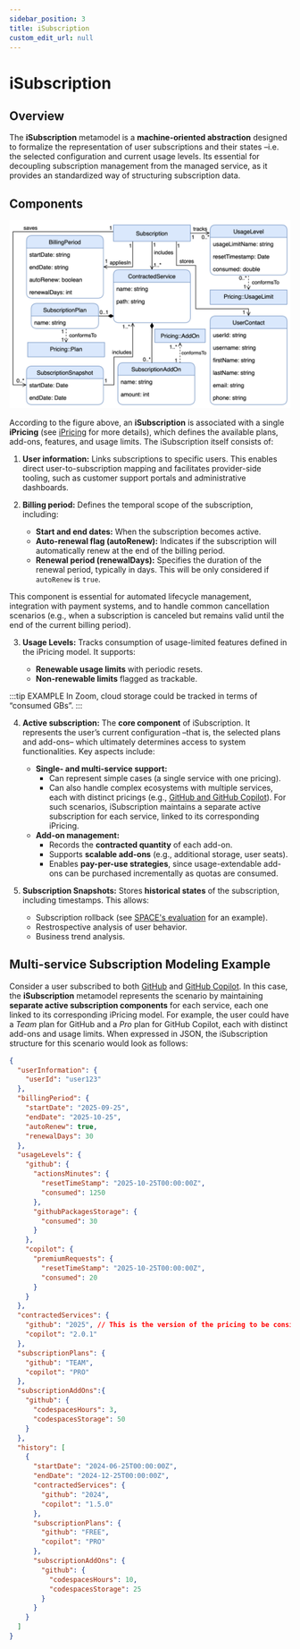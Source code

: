 ```yaml
---
sidebar_position: 3
title: iSubscription
custom_edit_url: null
---
```


# iSubscription

## Overview

The **iSubscription** metamodel is a **machine-oriented abstraction** designed to formalize the representation of user subscriptions and their states –i.e. the selected configuration and current usage levels. Its essential for decoupling subscription management from the managed service, as it provides an standardized way of structuring subscription data.

## Components

![iSubscription Metamodel](../../static/img/core-concepts/iSubscription.png)

According to the figure above, an **iSubscription** is associated with a single **iPricing** (see [iPricing](iPricing.md) for more details), which defines the available plans, add-ons, features, and usage limits. The iSubscription itself consists of:

1. **User information:** Links subscriptions to specific users. This enables direct user-to-subscription mapping and facilitates provider-side tooling, such as customer support portals and administrative dashboards.

2. **Billing period:** Defines the temporal scope of the subscription, including:

    - **Start and end dates:** When the subscription becomes active.
    - **Auto-renewal flag (autoRenew):** Indicates if the subscription will automatically renew at the end of the billing period.
    - **Renewal period (renewalDays):** Specifies the duration of the renewal period, typically in days. This will be only considered if `autoRenew` is `true`.

  This component is essential for automated lifecycle management, integration with payment systems, and to handle common cancellation scenarios (e.g., when a subscription is canceled but remains valid until the end of the current billing period).

3. **Usage Levels:** Tracks consumption of usage-limited features defined in the iPricing model. It supports:

    - **Renewable usage limits** with periodic resets.
    - **Non-renewable limits** flagged as trackable.

:::tip EXAMPLE
In Zoom, cloud storage could be tracked in terms of “consumed GBs”.
:::

4. **Active subscription:** The **core component** of iSubscription. It represents the user’s current configuration –that is, the selected plans and add-ons– which ultimately determines access to system functionalities. Key aspects include:

    - **Single- and multi-service support:**
        - Can represent simple cases (a single service with one pricing).
        - Can also handle complex ecosystems with multiple services, each with distinct pricings (e.g., [GitHub and GitHub Copilot](https://github.com/pricing)). For such scenarios, iSubscription maintains a separate active subscription for each service, linked to its corresponding iPricing.
    - **Add-on management:**
        - Records the **contracted quantity** of each add-on.
        - Supports **scalable add-ons** (e.g., additional storage, user seats).
        - Enables **pay-per-use strategies**, since usage-extendable add-ons can be purchased incrementally as quotas are consumed.

5. **Subscription Snapshots:** Stores **historical states** of the subscription, including timestamps. This allows:

    - Subscription rollback (see [SPACE's evaluation](../space/evaluation.md) for an example).
    - Restrospective analysis of user behavior.
    - Business trend analysis.

## Multi-service Subscription Modeling Example

Consider a user subscribed to both [GitHub](https://github.com/pricing) and [GitHub Copilot](https://github.com/features/copilot/plans#compare). In this case, the **iSubscription** metamodel represents the scenario by maintaining **separate active subscription components** for each service, each one linked to its corresponding iPricing model. For example, the user could have a _Team_ plan for GitHub and a _Pro_ plan for GitHub Copilot, each with distinct add-ons and usage limits. When expressed in JSON, the iSubscription structure for this scenario would look as follows:

```json
{
  "userInformation": {
    "userId": "user123"
  },
  "billingPeriod": {
    "startDate": "2025-09-25",
    "endDate": "2025-10-25",
    "autoRenew": true,
    "renewalDays": 30
  },
  "usageLevels": {
    "github": {
      "actionsMinutes": {
        "resetTimeStamp": "2025-10-25T00:00:00Z",
        "consumed": 1250
      },
      "githubPackagesStorage": {
        "consumed": 30
      }
    },
    "copilot": {
      "premiumRequests": {
        "resetTimeStamp": "2025-10-25T00:00:00Z",
        "consumed": 20
      }
    }
  },
  "contractedServices": {
    "github": "2025", // This is the version of the pricing to be considered
    "copilot": "2.0.1"
  },
  "subscriptionPlans": {
    "github": "TEAM",
    "copilot": "PRO"
  },
  "subscriptionAddOns":{
    "github": {
      "codespacesHours": 3,
      "codespacesStorage": 50
    }
  },
  "history": [
    {
      "startDate": "2024-06-25T00:00:00Z",
      "endDate": "2024-12-25T00:00:00Z",
      "contractedServices": {
        "github": "2024",
        "copilot": "1.5.0"
      },
      "subscriptionPlans": {
        "github": "FREE",
        "copilot": "PRO"
      },
      "subscriptionAddOns": {
        "github": {
          "codespacesHours": 10,
          "codespacesStorage": 25
        }
      }
    }
  ]
}
```